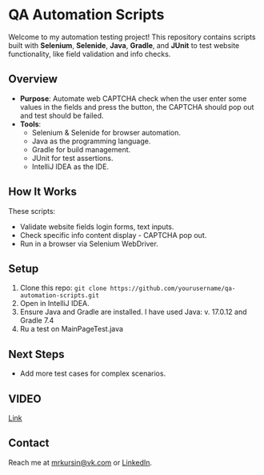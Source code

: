 # QA Automation Scripts
Welcome to my automation testing project! This repository contains scripts built with **Selenium**, **Selenide**, **Java**, **Gradle**, and **JUnit** to test website functionality, like field validation and info checks.

## Overview
- **Purpose**: Automate web CAPTCHA check when the user enter some values in the fields and press the button, the CAPTCHA should pop out and test should be failed.
- **Tools**: 
  - Selenium & Selenide for browser automation.
  - Java as the programming language.
  - Gradle for build management.
  - JUnit for test assertions.
  - IntelliJ IDEA as the IDE.
    
## How It Works
These scripts:
- Validate website fields login forms, text inputs.
- Check specific info content display - CAPTCHA pop out.
- Run in a browser via Selenium WebDriver.

## Setup
1. Clone this repo: `git clone https://github.com/yourusername/qa-automation-scripts.git`
2. Open in IntelliJ IDEA.
3. Ensure Java and Gradle are installed. I have used Java: v. 17.0.12 and Gradle 7.4
4. Ru a test on MainPageTest.java
## Next Steps
- Add more test cases for complex scenarios.

## VIDEO
[Link]([insert-your-linkedin-url](https://drive.google.com/file/d/1prx0hkwdoEd5vE2C7I2p9Q3F50WHHI0A/view?usp=sharing))

## Contact
Reach me at [mrkursin@vk.com](mailto:mrkursin@vk.com) or [LinkedIn](insert-your-linkedin-url).
